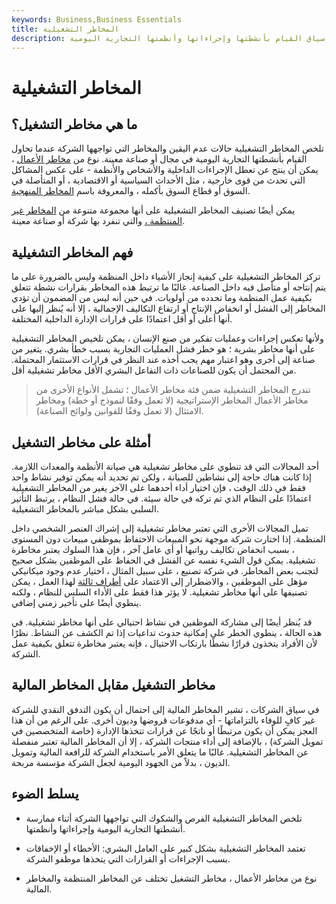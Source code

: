```yaml
---
keywords: Business,Business Essentials
title: المخاطر التشغيلية
description: تلخص المخاطر التشغيلية الفرص التي تواجهها الشركة في سياق القيام بأنشطتها وإجراءاتها وأنظمتها التجارية اليومية.
---
```


# المخاطر التشغيلية
## ما هي مخاطر التشغيل؟

تلخص المخاطر التشغيلية حالات عدم اليقين والمخاطر التي تواجهها الشركة عندما تحاول القيام بأنشطتها التجارية اليومية في مجال أو صناعة معينة. نوع من [مخاطر الأعمال](/businessrisk) ، يمكن أن ينتج عن تعطل الإجراءات الداخلية والأشخاص والأنظمة - على عكس المشاكل التي تحدث من قوى خارجية ، مثل الأحداث السياسية أو الاقتصادية ، أو المتأصلة في السوق أو قطاع السوق بأكمله ، والمعروفة باسم [المخاطر المنهجية](/systematicrisk).

يمكن أيضًا تصنيف المخاطر التشغيلية على أنها مجموعة متنوعة من [المخاطر غير المنتظمة ،](/unsystematicrisk) والتي تنفرد بها شركة أو صناعة معينة.

## فهم المخاطر التشغيلية

تركز المخاطر التشغيلية على كيفية إنجاز الأشياء داخل المنظمة وليس بالضرورة على ما يتم إنتاجه أو متأصل فيه داخل الصناعة. غالبًا ما ترتبط هذه المخاطر بقرارات نشطة تتعلق بكيفية عمل المنظمة وما تحدده من أولويات. في حين أنه ليس من المضمون أن تؤدي المخاطر إلى الفشل أو انخفاض الإنتاج أو ارتفاع التكاليف الإجمالية ، إلا أنه يُنظر إليها على أنها أعلى أو أقل اعتمادًا على قرارات الإدارة الداخلية المختلفة.

ولأنها تعكس إجراءات وعمليات تفكير من صنع الإنسان ، يمكن تلخيص المخاطر التشغيلية على أنها مخاطر بشرية ؛ هو خطر فشل العمليات التجارية بسبب خطأ بشري. يتغير من صناعة إلى أخرى وهو اعتبار مهم يجب أخذه عند النظر في قرارات الاستثمار المحتملة. من المحتمل أن يكون للصناعات ذات التفاعل البشري الأقل مخاطر تشغيلية أقل.

> تندرج المخاطر التشغيلية ضمن فئة مخاطر الأعمال ؛ تشمل الأنواع الأخرى من مخاطر الأعمال المخاطر الإستراتيجية (لا تعمل وفقًا لنموذج أو خطة) ومخاطر الامتثال (لا تعمل وفقًا للقوانين ولوائح الصناعة).

>

## أمثلة على مخاطر التشغيل

أحد المجالات التي قد تنطوي على مخاطر تشغيلية هي صيانة الأنظمة والمعدات اللازمة. إذا كانت هناك حاجة إلى نشاطين للصيانة ، ولكن تم تحديد أنه يمكن توفير نشاط واحد فقط في ذلك الوقت ، فإن اختيار أداء أحدهما على الآخر يغير من المخاطر التشغيلية اعتمادًا على النظام الذي تم تركه في حالة سيئة. في حالة فشل النظام ، يرتبط التأثير السلبي بشكل مباشر بالمخاطر التشغيلية.

تميل المجالات الأخرى التي تعتبر مخاطر تشغيلية إلى إشراك العنصر الشخصي داخل المنظمة. إذا اختارت شركة موجهة نحو المبيعات الاحتفاظ بموظفي مبيعات دون المستوى ، بسبب انخفاض تكاليف رواتبها أو أي عامل آخر ، فإن هذا السلوك يعتبر مخاطرة تشغيلية. يمكن قول الشيء نفسه عن الفشل في الحفاظ على الموظفين بشكل صحيح لتجنب بعض المخاطر. في شركة تصنيع ، على سبيل المثال ، اختيار عدم وجود ميكانيكي مؤهل على الموظفين ، والاضطرار إلى الاعتماد على [أطراف ثالثة](/third-party) لهذا العمل ، يمكن تصنيفها على أنها مخاطر تشغيلية. لا يؤثر هذا فقط على الأداء السلس للنظام ، ولكنه ينطوي أيضًا على تأخير زمني إضافي.

قد يُنظر أيضًا إلى مشاركة الموظفين في نشاط احتيالي على أنها مخاطر تشغيلية. في هذه الحالة ، ينطوي الخطر على إمكانية حدوث تداعيات إذا تم الكشف عن النشاط. نظرًا لأن الأفراد يتخذون قرارًا نشطًا بارتكاب الاحتيال ، فإنه يعتبر مخاطرة تتعلق بكيفية عمل الشركة.

## مخاطر التشغيل مقابل المخاطر المالية

في سياق الشركات ، تشير المخاطر المالية إلى احتمال أن يكون التدفق النقدي للشركة غير كافٍ للوفاء بالتزاماتها - أي مدفوعات قروضها وديون أخرى. على الرغم من أن هذا العجز يمكن أن يكون مرتبطًا أو ناتجًا عن قرارات تتخذها الإدارة (خاصة المتخصصين في تمويل الشركة) ، بالإضافة إلى أداء منتجات الشركة ، إلا أن المخاطر المالية تعتبر منفصلة عن المخاطر التشغيلية. غالبًا ما يتعلق الأمر باستخدام الشركة للرافعة المالية وتمويل الديون ، بدلاً من الجهود اليومية لجعل الشركة مؤسسة مربحة.

## يسلط الضوء

- تلخص المخاطر التشغيلية الفرص والشكوك التي تواجهها الشركة أثناء ممارسة أنشطتها التجارية اليومية وإجراءاتها وأنظمتها.

- تعتمد المخاطر التشغيلية بشكل كبير على العامل البشري: الأخطاء أو الإخفاقات بسبب الإجراءات أو القرارات التي يتخذها موظفو الشركة.

- نوع من مخاطر الأعمال ، مخاطر التشغيل تختلف عن المخاطر المنتظمة والمخاطر المالية.

